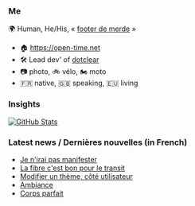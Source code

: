 ### Me

🌍 Human, He/His, « [footer de merde](https://open-time.net/post/2013/07/17/La-veritable-histoire-du-Footer-de-merde-) » 
* 🏠 https://open-time.net 
* 🛠️ Lead dev' of [dotclear](https://git.dotclear.org/dev/dotclear)
* 📷 photo, 🚲 vélo, 🏍️ moto 
* 🇫🇷 native, 🇬🇧 speaking, 🇪🇺 living

### Insights

[![GitHub Stats](https://github-readme-stats-sigma-five.vercel.app/api?username=franck-paul)](https://github.com/franck-paul)

### Latest news / Dernières nouvelles (in French)

<!-- BLOG-POST-LIST:START -->
- [Je n&#39;irai pas manifester](https://open-time.net/post/2025/09/12/Je-n-irai-pas-manifester)
- [La fibre c&#39;est bon pour le transit](https://open-time.net/post/2025/09/11/La-fibre-c-est-bon-pour-le-transit)
- [Modifier un thème, côté utilisateur](https://open-time.net/post/2025/09/10/Modifier-un-theme-cote-utilisateur)
- [Ambiance](https://open-time.net/post/2025/09/09/Ambiance)
- [Corps parfait](https://open-time.net/post/2025/09/08/Corps-parfait)
<!-- BLOG-POST-LIST:END -->
